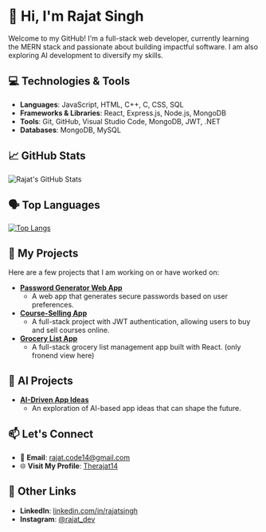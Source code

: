 # 👋 Hi, I'm Rajat Singh

Welcome to my GitHub! I'm a full-stack web developer, currently learning the MERN stack and passionate about building impactful software. I am also exploring AI development to diversify my skills.

## 💻 Technologies & Tools

- **Languages**: JavaScript, HTML, C++, C, CSS, SQL
- **Frameworks & Libraries**: React, Express.js, Node.js, MongoDB
- **Tools**: Git, GitHub, Visual Studio Code, MongoDB, JWT, .NET
- **Databases**: MongoDB, MySQL

## 📈 GitHub Stats

![Rajat's GitHub Stats](https://github-readme-stats.vercel.app/api?username=Therajat14&show_icons=true&count_private=true&hide=prs&theme=radical)

## 🗣️ Top Languages

[![Top Langs](https://github-readme-stats-git-masterrstaa-rickstaa.vercel.app/api/top-langs/?username=Therajat14&layout=compact&theme=radical)](https://github.com/Therajat14/github-readme-stats)

## 🚀 My Projects

Here are a few projects that I am working on or have worked on:

- **[Password Generator Web App](https://github.com/Therajat14/Password-Generator)**
  - A web app that generates secure passwords based on user preferences.
- **[Course-Selling App](https://github.com/Therajat14/Course-Selling-App)**
  - A full-stack project with JWT authentication, allowing users to buy and sell courses online.
- **[Grocery List App](https://grocery-list-full-stack-git-frontend-therajat14s-projects.vercel.app/)**
  - A full-stack grocery list management app built with React.  (only fronend view here)


## 🤖 AI Projects

- **[AI-Driven App Ideas](https://github.com/Therajat14/AI-App-Ideas)**
  - An exploration of AI-based app ideas that can shape the future.

## 📫 Let's Connect
- 📧 **Email**: rajat.code14@gmail.com
- 🌐 **Visit My Profile**: [Therajat14](https://github.com/Therajat14)

## 🔗 Other Links

- **LinkedIn**: [linkedin.com/in/rajatsingh](https://www.linkedin.com/in/rajatcode14)
- **Instagram**: [@rajat_dev](https://www.instagram.com/therajat14)

